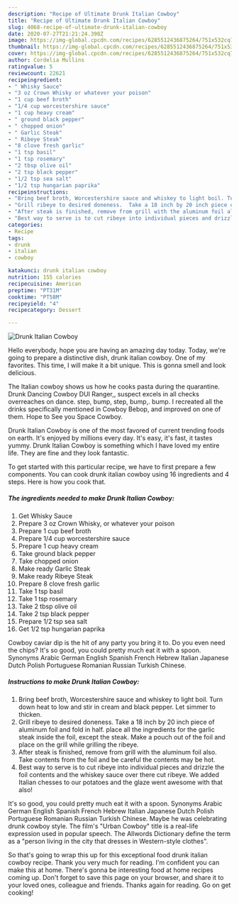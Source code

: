 ```yaml
---
description: "Recipe of Ultimate Drunk Italian Cowboy"
title: "Recipe of Ultimate Drunk Italian Cowboy"
slug: 4068-recipe-of-ultimate-drunk-italian-cowboy
date: 2020-07-27T21:21:24.398Z
image: https://img-global.cpcdn.com/recipes/6285512436875264/751x532cq70/drunk-italian-cowboy-recipe-main-photo.jpg
thumbnail: https://img-global.cpcdn.com/recipes/6285512436875264/751x532cq70/drunk-italian-cowboy-recipe-main-photo.jpg
cover: https://img-global.cpcdn.com/recipes/6285512436875264/751x532cq70/drunk-italian-cowboy-recipe-main-photo.jpg
author: Cordelia Mullins
ratingvalue: 5
reviewcount: 22621
recipeingredient:
- " Whisky Sauce"
- "3 oz Crown Whisky or whatever your poison"
- "1 cup beef broth"
- "1/4 cup worcestershire sauce"
- "1 cup heavy cream"
- " ground black pepper"
- " chopped onion"
- " Garlic Steak"
- " Ribeye Steak"
- "8 clove fresh garlic"
- "1 tsp basil"
- "1 tsp rosemary"
- "2 tbsp olive oil"
- "2 tsp black pepper"
- "1/2 tsp sea salt"
- "1/2 tsp hungarian paprika"
recipeinstructions:
- "Bring beef broth, Worcestershire sauce and whiskey to light boil. Turn down heat to low and stir in cream and black pepper.  Let simmer to thicken."
- "Grill ribeye to desired doneness.  Take a 18 inch by 20 inch piece of aluminum foil and fold in half. place all the ingredients for the garlic steak inside the foil, except the steak. Make a pouch out of the foil and place on the grill while grilling the ribeye."
- "After steak is finished, remove from grill with the aluminum foil also. Take contents from the foil and be careful the contents may be hot."
- "Best way to serve is to cut ribeye into individual pieces and drizzle the foil contents and the whiskey sauce over there cut ribeye. We added Italian chesses to our potatoes and the glaze went awesome with that also!"
categories:
- Recipe
tags:
- drunk
- italian
- cowboy

katakunci: drunk italian cowboy 
nutrition: 155 calories
recipecuisine: American
preptime: "PT31M"
cooktime: "PT58M"
recipeyield: "4"
recipecategory: Dessert

---
```



![Drunk Italian Cowboy](https://img-global.cpcdn.com/recipes/6285512436875264/751x532cq70/drunk-italian-cowboy-recipe-main-photo.jpg)

Hello everybody, hope you are having an amazing day today. Today, we're going to prepare a distinctive dish, drunk italian cowboy. One of my favorites. This time, I will make it a bit unique. This is gonna smell and look delicious.

The Italian cowboy shows us how he cooks pasta during the quarantine. Drunk Dancing Cowboy DUI Ranger,, suspect excels in all checks overreaches on dance. step, bump, step, bump,. bump. I recreated all the drinks specifically mentioned in Cowboy Bebop, and improved on one of them. Hope to See you Space Cowboy.

Drunk Italian Cowboy is one of the most favored of current trending foods on earth. It's enjoyed by millions every day. It's easy, it's fast, it tastes yummy. Drunk Italian Cowboy is something which I have loved my entire life. They are fine and they look fantastic.


To get started with this particular recipe, we have to first prepare a few components. You can cook drunk italian cowboy using 16 ingredients and 4 steps. Here is how you cook that.

<!--inarticleads1-->

##### The ingredients needed to make Drunk Italian Cowboy:

1. Get  Whisky Sauce
1. Prepare 3 oz Crown Whisky, or whatever your poison
1. Prepare 1 cup beef broth
1. Prepare 1/4 cup worcestershire sauce
1. Prepare 1 cup heavy cream
1. Take  ground black pepper
1. Take  chopped onion
1. Make ready  Garlic Steak
1. Make ready  Ribeye Steak
1. Prepare 8 clove fresh garlic
1. Take 1 tsp basil
1. Take 1 tsp rosemary
1. Take 2 tbsp olive oil
1. Take 2 tsp black pepper
1. Prepare 1/2 tsp sea salt
1. Get 1/2 tsp hungarian paprika


Cowboy caviar dip is the hit of any party you bring it to. Do you even need the chips? It&#39;s so good, you could pretty much eat it with a spoon. Synonyms Arabic German English Spanish French Hebrew Italian Japanese Dutch Polish Portuguese Romanian Russian Turkish Chinese. 

<!--inarticleads2-->

##### Instructions to make Drunk Italian Cowboy:

1. Bring beef broth, Worcestershire sauce and whiskey to light boil. Turn down heat to low and stir in cream and black pepper.  Let simmer to thicken.
1. Grill ribeye to desired doneness.  Take a 18 inch by 20 inch piece of aluminum foil and fold in half. place all the ingredients for the garlic steak inside the foil, except the steak. Make a pouch out of the foil and place on the grill while grilling the ribeye.
1. After steak is finished, remove from grill with the aluminum foil also. Take contents from the foil and be careful the contents may be hot.
1. Best way to serve is to cut ribeye into individual pieces and drizzle the foil contents and the whiskey sauce over there cut ribeye. We added Italian chesses to our potatoes and the glaze went awesome with that also!


It&#39;s so good, you could pretty much eat it with a spoon. Synonyms Arabic German English Spanish French Hebrew Italian Japanese Dutch Polish Portuguese Romanian Russian Turkish Chinese. Maybe he was celebrating drunk cowboy style. The film&#39;s &#34;Urban Cowboy&#34; title is a real-life expression used in popular speech. The Allwords Dictionary define the term as a &#34;person living in the city that dresses in Western-style clothes&#34;. 

So that's going to wrap this up for this exceptional food drunk italian cowboy recipe. Thank you very much for reading. I'm confident you can make this at home. There's gonna be interesting food at home recipes coming up. Don't forget to save this page on your browser, and share it to your loved ones, colleague and friends. Thanks again for reading. Go on get cooking!
